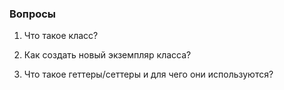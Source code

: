 ### Вопросы

1. Что такое класс?

2. Как создать новый экземпляр класса?

3. Что такое геттеры/сеттеры и для чего они используются?
